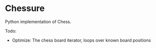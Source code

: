 # Chessure

Python implementation of Chess.

Todo:
 - Optimize: The chess board iterator, loops over known board positions